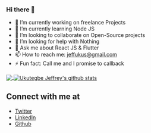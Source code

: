 ### Hi there 👋

- 🔭 I’m currently working on freelance Projects
- 🌱 I’m currently learning Node JS
- 👯 I’m looking to collaborate on Open-Source projects
- 🤔 I’m looking for help with Nothing
- 💬 Ask me about React JS & Flutter
- 📫 How to reach me: jeffukus@gmail.com
- ⚡ Fun fact: Call me and I promise to callback

<a href="https://github.com/jeffcorp">
  <img align="center" src="https://github-readme-stats.vercel.app/api/top-langs/?username=jeffcorp&theme=light" />
  </a>
  <a href="https://github.com/jeffcorp">
 <img align="center" src="https://github-readme-stats.vercel.app/api?username=jeffcorp&show_icons=true&theme=light&line_height=27" alt="Ukutegbe Jeffrey's github stats"/>
</a>


## Connect with me at

- [Twitter](https://www.twitter.com/zheeno_rocks)
- [LinkedIn](https://www.linkedin.com/in/jeffrey-ukutegbe-b9ab0b174/)
- [Github](https://github.com/JUkutegbe)
